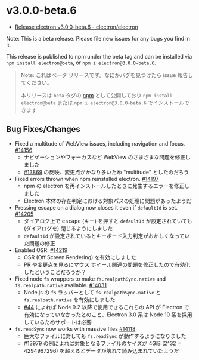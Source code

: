 # v3.0.0-beta.6

* [Release electron v3.0.0-beta.6 - electron/electron](https://github.com/electron/electron/releases/tag/v3.0.0-beta.6)

Note: This is a beta release. Please file new issues for any bugs you find in it.

This release is published to npm under the beta tag and can be installed via `npm install electron@beta`, or `npm i electron@3.0.0-beta.6`.

> Note: これはベータ リリースです。なにかバグを見つけたら issue 報告してください。
>
> 本リリースは `beta` タグの [npm](https://www.npmjs.com/package/electron) として公開しており `npm install electron@beta` または `npm i electron@3.0.0-beta.6` でインストールできます

## Bug Fixes/Changes

* Fixed a multitude of WebView issues, including navigation and focus. [#14156](https://github.com/electron/electron/pull/14156)
  * ナビゲーションやフォーカスなど WebView のさまざまな問題を修正しました
  * [#13869](https://github.com/electron/electron/pull/13869) の反映、変更点がかなり多いため "multitude" としたのだろう
* Fixed errors thrown when npm reinstalled electron. [#14197](https://github.com/electron/electron/pull/14197)
  * npm の electron を再インストールしたときに発生するエラーを修正しました
  * Electron 本体の存在判定における対象パスの処理に問題があったようだ
* Pressing escape on a dialog now closes it even if `defaultId` is set. [#14205](https://github.com/electron/electron/pull/14205)
  * ダイアログ上で <kbd>escape</kbd> (キー) を押すと `defaultId` が設定されていても (ダイアログを) 閉じるようにしました
  *  `defaultId` が設定されているとキーボード入力判定がおかしくなっていた問題の修正
* Enabled OSR. [#14219](https://github.com/electron/electron/pull/14219)
  * OSR (Off Screen Rendering) を有効にしました
  * PR や変更点を見るにマウス ホイール関連の問題を修正したので有効化したということだろうか？
* Fixed node `fs` wrappers to make `fs.realpathSync.native` and `fs.realpath.native` available. [#14031](https://github.com/electron/electron/pull/14031)
  * Node.js の `fs` ラッパーとして `fs.realpathSync.native` と `fs.realpath.native` を有効にしました
  * [#44](https://github.com/electron/node/issues/44) によれば Node 9.2 以降で使用できるこれらの API が Electron で有効になっていなかったとのこと、Electron 3.0 系は Node 10 系を採用しているためサポートは必要
* `fs.readSync` now works with massive files [#14118](https://github.com/electron/electron/pull/14118)
  * 巨大なファイルに対しても `fs.readSync` が動作するようになりました
  * [#13979](https://github.com/electron/electron/issues/13979) の例によれば対象となるファイルのサイズが 4GiB (2^32 = 4294967296) を超えるとデータが壊れて読み込まれていたようだ
